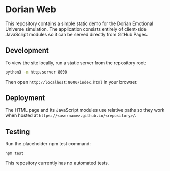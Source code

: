 # Dorian Web

This repository contains a simple static demo for the Dorian Emotional Universe simulation. The application consists entirely of client-side JavaScript modules so it can be served directly from GitHub Pages.

## Development

To view the site locally, run a static server from the repository root:

```bash
python3 -m http.server 8000
```

Then open `http://localhost:8000/index.html` in your browser.

## Deployment

The HTML page and its JavaScript modules use relative paths so they work when hosted at `https://<username>.github.io/<repository>/`.

## Testing

Run the placeholder npm test command:

```bash
npm test
```

This repository currently has no automated tests.
